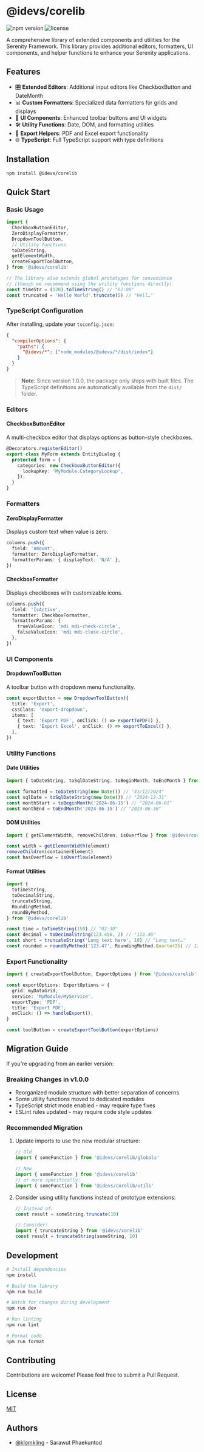 # @idevs/corelib

![npm version](https://img.shields.io/npm/v/@idevs/corelib.svg)
![license](https://img.shields.io/npm/l/@idevs/corelib.svg)

A comprehensive library of extended components and utilities for the Serenity Framework. This library provides additional editors, formatters, UI components, and helper functions to enhance your Serenity applications.

## Features

- 🎛️ **Extended Editors**: Additional input editors like CheckboxButton and DateMonth
- 📊 **Custom Formatters**: Specialized data formatters for grids and displays
- 🎨 **UI Components**: Enhanced toolbar buttons and UI widgets
- 🛠️ **Utility Functions**: Date, DOM, and formatting utilities
- 📄 **Export Helpers**: PDF and Excel export functionality
- 🌐 **TypeScript**: Full TypeScript support with type definitions

## Installation

```bash
npm install @idevs/corelib
```

## Quick Start

### Basic Usage

```typescript
import {
  CheckboxButtonEditor,
  ZeroDisplayFormatter,
  DropdownToolButton,
  // Utility functions
  toDateString,
  getElementWidth,
  createExportToolButton,
} from '@idevs/corelib'

// The library also extends global prototypes for convenience
// (though we recommend using the utility functions directly)
const timeStr = (120).toTimeString() // "02:00"
const truncated = 'Hello World'.truncate(5) // "Hell…"
```

### TypeScript Configuration

After installing, update your `tsconfig.json`:

```json
{
  "compilerOptions": {
    "paths": {
      "@idevs/*": ["node_modules/@idevs/*/dist/index"]
    }
  }
}
```

> **Note**: Since version 1.0.0, the package only ships with built files. The TypeScript definitions are automatically available from the `dist/` folder.

### Editors

#### CheckboxButtonEditor

A multi-checkbox editor that displays options as button-style checkboxes.

```typescript
@Decorators.registerEditor()
export class MyForm extends EntityDialog {
  protected form = {
    categories: new CheckboxButtonEditor({
      lookupKey: 'MyModule.CategoryLookup',
    }),
  }
}
```

### Formatters

#### ZeroDisplayFormatter

Displays custom text when value is zero.

```typescript
columns.push({
  field: 'Amount',
  formatter: ZeroDisplayFormatter,
  formatterParams: { displayText: 'N/A' },
})
```

#### CheckboxFormatter

Displays checkboxes with customizable icons.

```typescript
columns.push({
  field: 'IsActive',
  formatter: CheckboxFormatter,
  formatterParams: {
    trueValueIcon: 'mdi mdi-check-circle',
    falseValueIcon: 'mdi mdi-close-circle',
  },
})
```

### UI Components

#### DropdownToolButton

A toolbar button with dropdown menu functionality.

```typescript
const exportButton = new DropdownToolButton({
  title: 'Export',
  cssClass: 'export-dropdown',
  items: [
    { text: 'Export PDF', onClick: () => exportToPDF() },
    { text: 'Export Excel', onClick: () => exportToExcel() },
  ],
})
```

### Utility Functions

#### Date Utilities

```typescript
import { toDateString, toSqlDateString, toBeginMonth, toEndMonth } from '@idevs/corelib'

const formatted = toDateString(new Date()) // "31/12/2024"
const sqlDate = toSqlDateString(new Date()) // "2024-12-31"
const monthStart = toBeginMonth('2024-06-15') // "2024-06-01"
const monthEnd = toEndMonth('2024-06-15') // "2024-06-30"
```

#### DOM Utilities

```typescript
import { getElementWidth, removeChildren, isOverflow } from '@idevs/corelib'

const width = getElementWidth(element)
removeChildren(containerElement)
const hasOverflow = isOverflow(element)
```

#### Format Utilities

```typescript
import {
  toTimeString,
  toDecimalString,
  truncateString,
  RoundingMethod,
  roundByMethod,
} from '@idevs/corelib'

const time = toTimeString(150) // "02:30"
const decimal = toDecimalString(123.456, 2) // "123.46"
const short = truncateString('Long text here', 10) // "Long text…"
const rounded = roundByMethod('123.47', RoundingMethod.Quarter25) // 123.25
```

### Export Functionality

```typescript
import { createExportToolButton, ExportOptions } from '@idevs/corelib'

const exportOptions: ExportOptions = {
  grid: myDataGrid,
  service: 'MyModule/MyService',
  exportType: 'PDF',
  title: 'Export PDF',
  onClick: () => handleExport(),
}

const toolButton = createExportToolButton(exportOptions)
```

## Migration Guide

If you're upgrading from an earlier version:

### Breaking Changes in v1.0.0

- Reorganized module structure with better separation of concerns
- Some utility functions moved to dedicated modules
- TypeScript strict mode enabled - may require type fixes
- ESLint rules updated - may require code style updates

### Recommended Migration

1. Update imports to use the new modular structure:

   ```typescript
   // Old
   import { someFunction } from '@idevs/corelib/globals'

   // New
   import { someFunction } from '@idevs/corelib'
   // or more specifically:
   import { someFunction } from '@idevs/corelib/utils'
   ```

2. Consider using utility functions instead of prototype extensions:

   ```typescript
   // Instead of:
   const result = someString.truncate(10)

   // Consider:
   import { truncateString } from '@idevs/corelib'
   const result = truncateString(someString, 10)
   ```

## Development

```bash
# Install dependencies
npm install

# Build the library
npm run build

# Watch for changes during development
npm run dev

# Run linting
npm run lint

# Format code
npm run format
```

## Contributing

Contributions are welcome! Please feel free to submit a Pull Request.

## License

[MIT](https://choosealicense.com/licenses/mit/)

## Authors

- [@klomkling](https://www.github.com/klomkling) - Sarawut Phaekuntod

